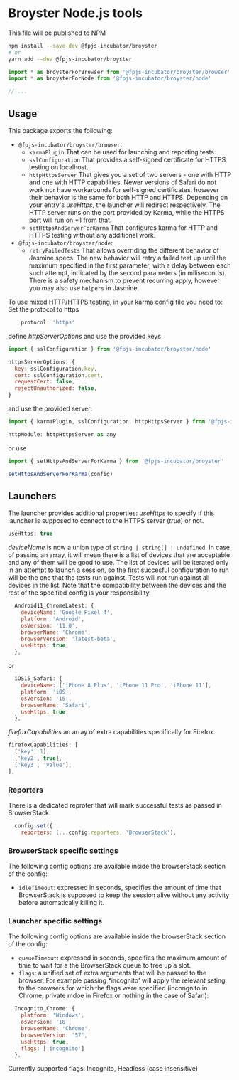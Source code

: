 # Broyster Node.js tools

This file will be published to NPM

```bash
npm install --save-dev @fpjs-incubator/broyster
# or
yarn add --dev @fpjs-incubator/broyster
```

```js
import * as broysterForBrowser from '@fpjs-incubator/broyster/browser'
import * as broysterForNode from '@fpjs-incubator/broyster/node'

// ...
```

## Usage

This package exports the following:

- `@fpjs-incubator/broyster/browser`:
    - `karmaPlugin` That can be used for launching and reporting tests.
    - `sslConfiguration` That provides a self-signed certificate for HTTPS testing on localhost.
    - `httpHttpsServer` That gives you a set of two servers - one with HTTP and one with HTTP capabilities.
        Newer versions of Safari do not work nor have workarounds for self-signed certificates, however their behavior is the same for both HTTP and HTTPS. Depending on your entry's *useHttps*, the launcher will redirect respectively.
        The HTTP server runs on the port provided by Karma, while the HTTPS port will run on +1 from that.
    - `setHttpsAndServerForKarma` That configures karma for HTTP and HTTPS testing without any additional work.
- `@fpjs-incubator/broyster/node`:
    - `retryFailedTests` That allows overriding the different behavior of Jasmine specs. The new behavior will retry a failed test up until the maximum specified in the first parameter, with a delay between each such attempt, indicated by the second parameters (in miliseconds). There is a safety mechanism to prevent recurring apply, however you may also use `helpers` in Jasmine.

To use mixed HTTP/HTTPS testing, in your karma config file you need to:
Set the protocol to https

``` js
    protocol: 'https'
```

define *httpServerOptions* and use the provided keys

``` js
import { sslConfiguration } from '@fpjs-incubator/broyster/node'

httpsServerOptions: {
  key: sslConfiguration.key,
  cert: sslConfiguration.cert,
  requestCert: false,
  rejectUnauthorized: false,
}
```

and use the provided server:

``` js
import { karmaPlugin, sslConfiguration, httpHttpsServer } from '@fpjs-incubator/broyster/node'

httpModule: httpHttpsServer as any
```

or use

``` js
import { setHttpsAndServerForKarma } from '@fpjs-incubator/broyster'

setHttpsAndServerForKarma(config)
```

## Launchers

The launcher provides additional properties:
*useHttps* to specify if this launcher is supposed to connect to the HTTPS server (*true*) or not.

``` js
useHttps: true
```

*deviceName* is now a union type of `string | string[] | undefined`. In case of passing an array, it will mean there is a list of devices that are acceptable and any of them will be good to use. The list of devices will be iterated only in an attempt to launch a session, so the first succesful configuration to run will be the one that the tests run against. Tests will not run against all devices in the list. Note that the compatibility between the devices and the rest of the specified config is your responsibility.

``` js
  Android11_ChromeLatest: {
    deviceName: 'Google Pixel 4',
    platform: 'Android',
    osVersion: '11.0',
    browserName: 'Chrome',
    browserVersion: 'latest-beta',
    useHttps: true,
  },
```

or

``` js
  iOS15_Safari: {
    deviceName: ['iPhone 8 Plus', 'iPhone 11 Pro', 'iPhone 11'],
    platform: 'iOS',
    osVersion: '15',
    browserName: 'Safari',
    useHttps: true,
  },
```

*firefoxCapabilities* an array of extra capabilities specifically for Firefox.

``` js
firefoxCapabilities: [
  ['key', 1],
  ['key2', true],
  ['key3', 'value'],
],
```

### Reporters

There is a dedicated reproter that will mark successful tests as passed in BrowserStack.

``` js
  config.set({
    reporters: [...config.reporters, 'BrowserStack'],
```

### BrowserStack specific settings

The following config options are available inside the browserStack section of the config:

- `idleTimeout`: expressed in seconds, specifies the amount of time that BrowserStack is supposed to keep the session alive without any activity before automatically killing it.

### Launcher specific settings

The following config options are available inside the browserStack section of the config:

- `queueTimeout`: expressed in seconds, specifies the maximum amount of time to wait for a the BrowserStack queue to free up a slot.
- `flags`: a unified set of extra arguments that will be passed to the browser. For example passing *incognito' will apply the relevant seting to the browsers for which the flags were specified (incongnito in Chrome, private mdoe in Firefox or nothing in the case of Safari):

``` js
  Incognito_Chrome: {
    platform: 'Windows',
    osVersion: '10',
    browserName: 'Chrome',
    browserVersion: '57',
    useHttps: true,
    flags: ['incognito']
  },
```

Currently supported flags: Incognito, Headless (case insensitive)
